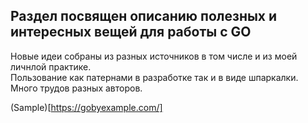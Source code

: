 ## Раздел посвящен описанию полезных и интересных вещей для работы с GO
Новые идеи собраны из разных источников в том числе и из моей личнлой практике.   
Пользование как патернами в разработке так и в виде шпаркалки.    
Много трудов разных авторов.   


(Sample)[https://gobyexample.com/]


